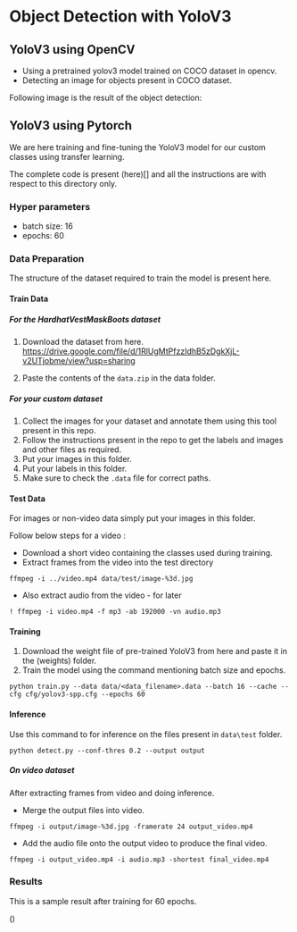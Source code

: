 # Object Detection with YoloV3

## YoloV3 using OpenCV
- Using a pretrained yolov3 model trained on COCO dataset in opencv.
- Detecting an image for objects present in COCO dataset.

Following image is the result of the object detection:



## YoloV3 using Pytorch
We are here training and fine-tuning the YoloV3 model for our custom 
classes using transfer learning.

The complete code is present (here)[] and all the instructions are with respect to this 
directory only.

### Hyper parameters
- batch size: 16
- epochs: 60

### Data Preparation
The structure of the dataset required to train the model is present here.

#### Train Data

##### For the HardhatVestMaskBoots dataset

1. Download the dataset from here. 
https://drive.google.com/file/d/1RlUgMtPfzzIdhB5zDgkXjL-v2UTjobme/view?usp=sharing

2. Paste the contents of the `data.zip` in the data folder.

##### For your custom dataset

1. Collect the images for your dataset and annotate them using this tool present
in this repo.
2. Follow the instructions present in the repo to get the labels and images 
and other files as required.
3. Put your images in this folder.
4. Put your labels in this folder.
5. Make sure to check the `.data` file for correct paths.

#### Test Data

For images or non-video data simply put your images in this folder.

Follow below steps for a video :

- Download a short video containing the classes used during training.
- Extract frames from the video into the test directory

`ffmpeg -i ../video.mp4 data/test/image-%3d.jpg`

- Also extract audio from the video - for later

`! ffmpeg -i video.mp4 -f mp3 -ab 192000 -vn audio.mp3`


#### Training

1. Download the weight file of pre-trained YoloV3 from here and paste it in the 
(weights) folder.
2. Train the model using the command mentioning batch size and epochs.

`python train.py --data data/<data_filename>.data --batch 16 --cache --cfg cfg/yolov3-spp.cfg --epochs 60`

#### Inference

Use this command to for inference on the files present in `data\test` folder.

`python detect.py --conf-thres 0.2 --output output`

##### On video dataset
After extracting frames from video and doing inference.

- Merge the output files into video.

`ffmpeg -i output/image-%3d.jpg -framerate 24 output_video.mp4`

- Add the audio file onto the output video to produce the final video.

`ffmpeg -i output_video.mp4 -i audio.mp3 -shortest final_video.mp4`

### Results

This is a sample result after training for 60 epochs.

()
 